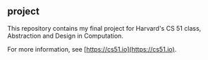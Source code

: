 
## project



This repository contains my final project for Harvard's
CS 51 class, Abstraction and Design in Computation.

For more information, see [https://cs51.io](https://cs51.io). 
